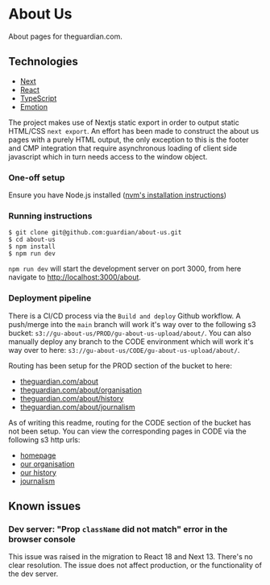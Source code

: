 # About Us

About pages for theguardian.com.

## Technologies

- [Next](https://nextjs.org/)
- [React](https://react.dev/)
- [TypeScript](https://www.typescriptlang.org/)
- [Emotion](https://emotion.sh/)

The project makes use of Nextjs static export in order to output static HTML/CSS `next export`. An effort has been made to construct the about us pages with a purely HTML output, the only exception to this is the footer and CMP integration that require asynchronous loading of client side javascript which in turn needs access to the window object.

### One-off setup

Ensure you have Node.js installed ([nvm's installation instructions](https://github.com/nvm-sh/nvm#installing-and-updating))

### Running instructions

```
$ git clone git@github.com:guardian/about-us.git
$ cd about-us
$ npm install
$ npm run dev
```

`npm run dev` will start the development server on port 3000, from here navigate to [http://localhost:3000/about](http://localhost:3000/about).


### Deployment pipeline

There is a CI/CD process via the `Build and deploy` Github workflow. A push/merge into the `main` branch will work it's way over to the following s3 bucket:
`s3://gu-about-us/PROD/gu-about-us-upload/about/`. You can also manually deploy any branch to the CODE environment which will work it's way over to here:
`s3://gu-about-us/CODE/gu-about-us-upload/about/`.

Routing has been setup for the PROD section of the bucket to here: 
- [theguardian.com/about](https://www.theguardian.com/about)
- [theguardian.com/about/organisation](https://www.theguardian.com/about/organisation)
- [theguardian.com/about/history](https://www.theguardian.com/about/history)
- [theguardian.com/about/journalism](https://www.theguardian.com/about/journalism)

As of writing this readme, routing for the CODE section of the bucket has not been setup. You can view the corresponding pages in CODE via the following s3 http urls:
- [homepage](https://gu-about-us.s3-eu-west-1.amazonaws.com/CODE/gu-about-us-upload/about/index.html)
- [our organisation](https://gu-about-us.s3-eu-west-1.amazonaws.com/CODE/gu-about-us-upload/about/organisation.html)
- [our history](https://gu-about-us.s3-eu-west-1.amazonaws.com/CODE/gu-about-us-upload/about/history.html)
- [journalism](https://gu-about-us.s3-eu-west-1.amazonaws.com/CODE/gu-about-us-upload/about/journalism.html)

## Known issues

### Dev server: "Prop `className` did not match" error in the browser console

This issue was raised in the migration to React 18 and Next 13. There's no clear
resolution. The issue does not affect production, or the functionality of the
dev server.
